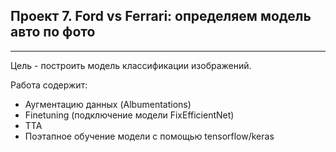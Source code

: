 ## Проект 7. Ford vs Ferrari: определяем модель авто по фото
---
Цель - построить модель классификации изображений.

Работа содержит:
- Аугментацию данных (Albumentations)
- Finetuning (подключение модели FixEfficientNet)
- TTA
- Поэтапное обучение модели с помощью tensorflow/keras
